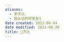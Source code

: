 ```yaml
---
aliases:
  - 李济沅
  - 我永远的好室友1
date created: 2022-08-04
date modified: 2022-08-20
title: 🧑济沅
---
```

